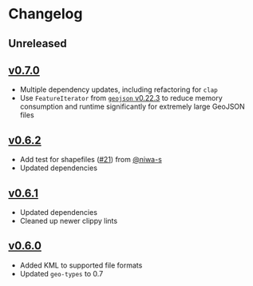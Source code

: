 # Changelog

## Unreleased

## [v0.7.0](https://github.com/pjsier/echomap/releases/tag/v0.7.0)

- Multiple dependency updates, including refactoring for `clap`
- Use `FeatureIterator` from [`geojson` v0.22.3](https://github.com/georust/geojson/releases/tag/0.22.3) to reduce memory consumption and runtime significantly for extremely large GeoJSON files

## [v0.6.2](https://github.com/pjsier/echomap/releases/tag/v0.6.2)

- Add test for shapefiles ([#21](https://github.com/pjsier/echomap/pull/21)) from [@niwa-s](https://github.com/niwa-s)
- Updated dependencies

## [v0.6.1](https://github.com/pjsier/echomap/releases/tag/v0.6.1)

- Updated dependencies
- Cleaned up newer clippy lints

## [v0.6.0](https://github.com/pjsier/echomap/releases/tag/v0.6.0)

- Added KML to supported file formats
- Updated `geo-types` to 0.7
